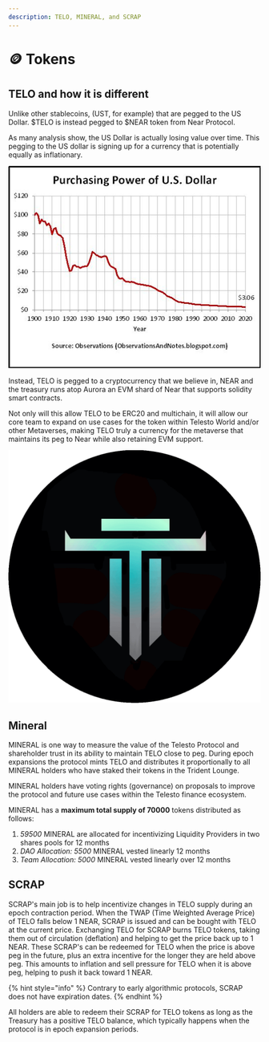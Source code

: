 ```yaml
---
description: TELO, MINERAL, and SCRAP
---
```


# 🪙 Tokens

## TELO and how it is different

Unlike other stablecoins, (UST, for example) that are pegged to the US Dollar. $TELO is instead pegged to $NEAR token from Near Protocol.&#x20;

As many analysis show, the US Dollar is actually losing value over time. This pegging to the US dollar is signing up for a currency that is potentially equally as inflationary.

![](<../.gitbook/assets/image (1) (1).png>)

Instead, TELO is pegged to a cryptocurrency that we believe in, NEAR and the treasury runs atop Aurora an EVM shard of Near that supports solidity smart contracts.

Not only will this allow TELO to be ERC20 and multichain, it will allow our core team to expand on use cases for the token within Telesto World and/or other Metaverses, making TELO truly a currency for the metaverse that maintains its peg to Near while also retaining EVM support.

![](<../.gitbook/assets/ezgif.com-gif-maker (6).gif>)



## Mineral



MINERAL is one way to measure the value of the Telesto Protocol and shareholder trust in its ability to maintain TELO close to peg. During epoch expansions the protocol mints TELO and distributes it proportionally to all MINERAL holders who have staked their tokens in the Trident Lounge.

MINERAL holders have voting rights (governance) on proposals to improve the protocol and future use cases within the Telesto finance ecosystem.

MINERAL has a **maximum total supply of 70000** tokens distributed as follows:

1. _59500_ MINERAL are allocated for incentivizing Liquidity Providers in two shares pools for 12 months
2. _DAO Allocation: 5500_ MINERAL vested linearly 12 months
3. _Team Allocation: 5000_ MINERAL vested linearly over 12 months

## SCRAP

SCRAP's main job is to help incentivize changes in TELO supply during an epoch contraction period. When the TWAP (Time Weighted Average Price) of TELO falls below 1 NEAR,  SCRAP is issued and can be bought with TELO at the current price. Exchanging TELO for SCRAP burns TELO tokens, taking them out of circulation (deflation) and helping to get the price back up to 1 NEAR. These SCRAP's can be redeemed for TELO when the price is above peg in the future, plus an extra incentive for the longer they are held above peg. This amounts to inflation and sell pressure for TELO when it is above peg, helping to push it back toward 1 NEAR.

{% hint style="info" %}
Contrary to early algorithmic protocols, SCRAP does not have expiration dates.&#x20;
{% endhint %}

All holders are able to redeem their SCRAP for TELO tokens as long as the Treasury has a positive TELO balance, which typically happens when the protocol is in epoch expansion periods.
